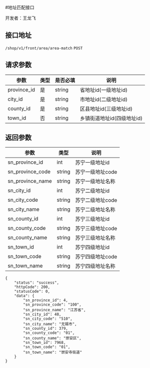 #地址匹配接口

开发者：王龙飞

## 接口地址
`/shop/v1/front/area/area-match` `POST`
  
## 请求参数
|参数|类型|是否必填|说明|
| - | - | - | - |
| province_id | 是 | string | 省地址id(一级地址id) |
| city_id | 是 | string | 市地址id(二级地址id) |
| county_id | 是 | string | 区县地址id(三级地址id) |
| town_id | 否 | string | 乡镇街道地址id(四级地址id) |


## 返回参数

|参数|类型|说明|
| - | - | - |
| sn_province_id | int | 苏宁一级地址id |
| sn_province_code | string | 苏宁一级地址code |
| sn_province_name | string | 苏宁一级地址名称 |
| sn_city_id | int | 苏宁二级地址id |
| sn_city_code | string | 苏宁二级地址code |
| sn_city_name | string | 苏宁二级地址名称 |
| sn_county_id | int | 苏宁三级地址id |
| sn_county_code | string | 苏宁三级地址code |
| sn_county_name | string | 苏宁三级地址名称 |
| sn_town_id | int | 苏宁四级地址id |
| sn_town_code | string | 苏宁四级地址code |
| sn_town_name | string | 苏宁四级地址名称 |

```
{
    "status": "success",
    "httpCode": 200,
    "statusCode": 0,
    "data": {
        "sn_province_id": 4,
        "sn_province_code": "100",
        "sn_province_name": "江苏省",
        "sn_city_id": 48,
        "sn_city_code": "510",
        "sn_city_name": "无锡市",
        "sn_county_id": 379,
        "sn_county_code": "01",
        "sn_county_name": "崇安区",
        "sn_town_id": 7968,
        "sn_town_code": "01",
        "sn_town_name": "崇安寺街道"
    }
}
```